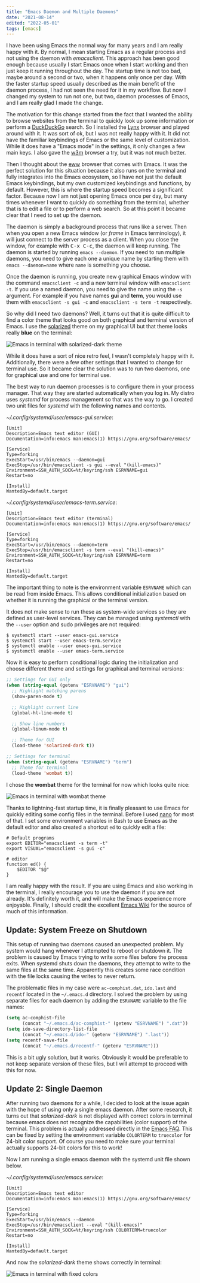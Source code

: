 ```yaml
---
title: "Emacs Daemon and Multiple Daemons"
date: "2021-08-14"
edited: "2022-05-01"
tags: [emacs]
---
```


I have been using Emacs the normal way for many years and I am really happy with it. By normal, I mean starting Emacs as a regular process and not using the daemon with *emacsclient*. This approach has been good enough because usually I start Emacs once when I start working and then just keep it running throughout the day. The startup time is not too bad, maybe around a second or two, when it happens only once per day. With the faster startup speed usually described as the main benefit of the daemon process, I had not seen the need for it in my workflow. But now I changed my system to run not one, but two, daemon processes of Emacs, and I am really glad I made the change.

The motivation for this change started from the fact that I wanted the ability to browse websites from the terminal to quickly look up some information or perform a [DuckDuckGo](https://duckduckgo.com/) search. So I installed the [Lynx](http://lynx.browser.org/) browser and played around with it. It was sort of ok, but I was not really happy with it. It did not have the familiar keybindings of Emacs or the same level of customization. While it does have a "Emacs mode" in the settings, it only changes a few main keys. I also gave the [w3m](http://w3m.sourceforge.net/) browser a try, but it was not much better.

Then I thought about the [eww](https://www.gnu.org/software/emacs/manual/html_node/eww/) browser that comes with Emacs. It was the perfect solution for this situation because it also runs on the terminal and fully integrates into the Emacs ecosystem, so I have not just the default Emacs keybindings, but my own customized keybindings and functions, by default. However, this is where the startup speed becomes a significant factor. Because now I am not just opening Emacs once per day, but many times whenever I want to quickly do something from the terminal, whether that is to edit a file or to perform a web search. So at this point it became clear that I need to set up the daemon.

The daemon is simply a background process that runs like a server. Then when you open a new Emacs window (or *frame* in Emacs terminology), it will just connect to the server process as a client. When you close the window, for example with <kbd>C-x C-c</kbd>, the daemon will keep running. The daemon is started by running `emacs --daemon`. If you need to run multiple daemons, you need to give each one a unique name by starting them with `emacs --daemon=name` where `name` is something you choose.

Once the daemon is running, you create new graphical Emacs window with the command `emacsclient -c` and a new terminal window with `emacsclient -t`. If you use a named daemon, you need to give the name using the `-s` argument. For example if you have names **gui** and **term**, you would use them with `emacsclient -s gui -c` and `emacsclient -s term -t` respectively.

So why did I need two daemons? Well, it turns out that it is quite difficult to find a color theme that looks good on both graphical and terminal version of Emacs. I use the [solarized](https://ethanschoonover.com/solarized/) theme on my graphical UI but that theme looks really **blue** on the terminal:

![Emacs in terminal with solarized-dark theme](emacs-solarized.png)

While it does have a sort of nice retro feel, I wasn't completely happy with it. Additionally, there were a few other settings that I wanted to change for terminal use. So it became clear the solution was to run two daemons, one for graphical use and one for terminal use.

The best way to run daemon processes is to configure them in your process manager. That way they are started automatically when you log in. My distro uses *systemd* for process management so that was the way to go. I created two unit files for *systemd* with the following names and contents.

*~/.config/systemd/user/emacs-gui.service*:

```
[Unit]
Description=Emacs text editor (GUI)
Documentation=info:emacs man:emacs(1) https://gnu.org/software/emacs/

[Service]
Type=forking
ExecStart=/usr/bin/emacs --daemon=gui
ExecStop=/usr/bin/emacsclient -s gui --eval "(kill-emacs)"
Environment=SSH_AUTH_SOCK=%t/keyring/ssh ESRVNAME=gui
Restart=no

[Install]
WantedBy=default.target
```

*~/.config/systemd/user/emacs-term.service*:

```
[Unit]
Description=Emacs text editor (terminal)
Documentation=info:emacs man:emacs(1) https://gnu.org/software/emacs/

[Service]
Type=forking
ExecStart=/usr/bin/emacs --daemon=term
ExecStop=/usr/bin/emacsclient -s term --eval "(kill-emacs)"
Environment=SSH_AUTH_SOCK=%t/keyring/ssh ESRVNAME=term
Restart=no

[Install]
WantedBy=default.target
```

The important thing to note is the environment variable `ESRVNAME` which can be read from inside Emacs. This allows conditional initialization based on whether it is running the graphical or the terminal version.

It does not make sense to run these as system-wide services so they are defined as user-level services. They can be managed using *systemctl* with the `--user` option and sudo privileges are not required:

```
$ systemctl start --user emacs-gui.service
$ systemctl start --user emacs-term.service
$ systemctl enable --user emacs-gui.service
$ systemctl enable --user emacs-term.service
```

Now it is easy to perform conditional logic during the initialization and choose different theme and settings for graphical and terminal versions:

```lisp
;; Settings for GUI only
(when (string-equal (getenv "ESRVNAME") "gui")
  ;; Highlight matching parens
  (show-paren-mode t)

  ;; Highlight current line
  (global-hl-line-mode t)

  ;; Show line numbers
  (global-linum-mode t)

  ;; Theme for GUI
  (load-theme 'solarized-dark t))

;; Settings for terminal
(when (string-equal (getenv "ESRVNAME") "term")
  ;; Theme for terminal
  (load-theme 'wombat t))
```

I chose the **wombat** theme for the terminal for now which looks quite nice:

![Emacs in terminal with wombat theme](emacs-wombat.png)

Thanks to lightning-fast startup time, it is finally pleasant to use Emacs for quickly editing some config files in the terminal. Before I used [nano](https://www.nano-editor.org/) for most of that. I set some environment variables in Bash to use Emacs as the default editor and also created a shortcut `ed` to quickly edit a file:

```
# Default programs
export EDITOR="emacsclient -s term -t"
export VISUAL="emacsclient -s gui -c"

# editor
function ed() {
    $EDITOR "$@"
}
```

I am really happy with the result. If you are using Emacs and also working in the terminal, I really encourage you to use the daemon if you are not already. It's definitely worth it, and will make the Emacs experience more enjoyable. Finally, I should credit the excellent [Emacs Wiki](https://www.emacswiki.org/emacs/MultiEmacsServer) for the source of much of this information.

## Update: System Freeze on Shutdown

This setup of running two daemons caused an unexpected problem. My system would hang whenever I attempted to reboot or shutdown it. The problem is caused by Emacs trying to write some files before the process exits. When systemd shuts down the daemons, they attempt to write to the same files at the same time. Apparently this creates some race condition with the file locks causing the writes to never return.

The problematic files in my case were `ac-comphist.dat`, `ido.last` and `recentf` located in the `~/.emacs.d` directory. I solved the problem by using separate files for each daemon by adding the `ESRVNAME` variable to the file names:

```lisp
(setq ac-comphist-file
      (concat "~/.emacs.d/ac-comphist-" (getenv "ESRVNAME") ".dat"))
(setq ido-save-directory-list-file
      (concat "~/.emacs.d/ido-" (getenv "ESRVNAME") ".last"))
(setq recentf-save-file
      (concat "~/.emacs.d/recentf-" (getenv "ESRVNAME")))
```

This is a bit ugly solution, but it works. Obviously it would be preferable to not keep separate version of these files, but I will attempt to proceed with this for now.

## Update 2: Single Daemon

After running two daemons for a while, I decided to look at the issue again with the hope of using only a single emacs daemon. After some research, it turns out that *solarized-dark* is not displayed with correct colors in terminal because emacs does not recognize the capabilities (color support) of the terminal. This problem is actually addressed directly in the [Emacs FAQ](https://www.gnu.org/software/emacs/manual/html_mono/efaq.html#Colors-on-a-TTY). This can be fixed by setting the environment variable `COLORTERM` to `truecolor` for 24-bit color support. Of course you need to make sure your terminal actually supports 24-bit colors for this to work!

Now I am running a single emacs daemon with the systemd unit file shown below.

*~/.config/systemd/user/emacs.service*:

```
[Unit]
Description=Emacs text editor
Documentation=info:emacs man:emacs(1) https://gnu.org/software/emacs/

[Service]
Type=forking
ExecStart=/usr/bin/emacs --daemon
ExecStop=/usr/bin/emacsclient --eval "(kill-emacs)"
Environment=SSH_AUTH_SOCK=%t/keyring/ssh COLORTERM=truecolor
Restart=no

[Install]
WantedBy=default.target
```

And now the *solarized-dark* theme shows correctly in terminal:

![Emacs in terminal with fixed colors](emacs-solarized-fixed.png)

